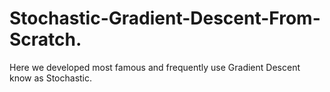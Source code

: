# Stochastic-Gradient-Descent-From-Scratch.
Here we developed most famous and frequently use Gradient Descent know as Stochastic.
